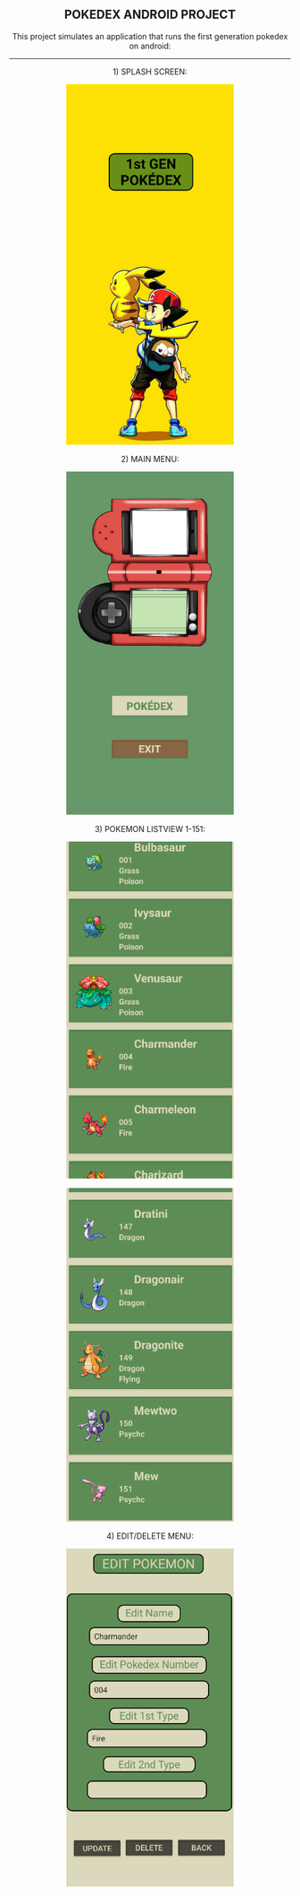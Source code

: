 <h2 align="center">POKEDEX ANDROID PROJECT</h2>

<p align="center">This project simulates an application that runs the first generation pokedex on android: </p>

---

<p align="center">1) SPLASH SCREEN: </p>

<p align="center">
  <img src="https://github.com/Lxvine/POKEDEX/blob/master/Screenshots/pokedex1.png" style=" width:300px">
</p>

<p align="center">2) MAIN MENU: </p>

<p align="center">
  <img src="https://github.com/Lxvine/POKEDEX/blob/master/Screenshots/pokedex2.png" style=" width:300px">
</p>

<p align="center">3) POKEMON LISTVIEW 1-151: </p>

<p align="center">
  <img src="https://github.com/Lxvine/POKEDEX/blob/master/Screenshots/pokedex3.png" style=" width:300px">
</p>

<p> </p>

<p align="center">
  <img src="https://github.com/Lxvine/POKEDEX/blob/master/Screenshots/pokedex4.png" style=" width:300px">
</p>

<p align="center">4) EDIT/DELETE MENU: </p>

<p align="center">
  <img src="https://github.com/Lxvine/POKEDEX/blob/master/Screenshots/pokedex5.png" style=" width:300px">
</p>
